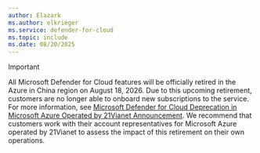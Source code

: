 ```yaml
---
author: Elazark
ms.author: elkrieger
ms.service: defender-for-cloud
ms.topic: include
ms.date: 08/20/2025
---
```


> [!IMPORTANT]
>
> All Microsoft Defender for Cloud features will be officially retired in the Azure in China region on August 18, 2026. Due to this upcoming retirement, customers are no longer able to onboard new subscriptions to the service. For more information, see [Microsoft Defender for Cloud Deprecation in Microsoft Azure Operated by 21Vianet Announcement](https://aka.ms/mdcretirementinchina).
> We recommend that customers work with their account representatives for Microsoft Azure operated by 21Vianet to assess the impact of this retirement on their own operations.